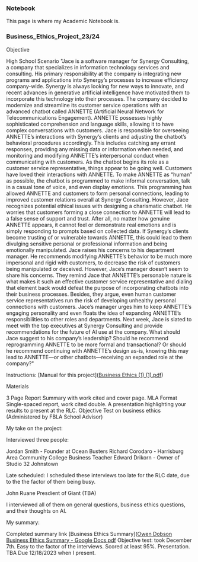 ### Notebook

This page is where my Academic Notebook is.

### Business_Ethics_Project_23/24

Objective

High School Scenario
"Jace is a software manager for Synergy Consulting, a company that specializes in information technology services and consulting. His primary responsibility at the company is integrating new programs and applications into Synergy’s processes to increase efficiency company-wide.
Synergy is always looking for new ways to innovate, and recent advances in generative artificial intelligence have motivated them to incorporate this technology into their processes. The company decided to modernize and streamline its customer service operations with an advanced chatbot called ANNETTE (Artificial Neural Network for Telecommunications Engagement). ANNETTE possesses highly sophisticated comprehension and language skills, allowing it to have complex conversations with customers.
Jace is responsible for overseeing ANNETTE’s interactions with Synergy’s clients and adjusting the chatbot’s behavioral procedures accordingly. This includes catching any errant responses, providing any missing data or information when needed, and monitoring and modifying ANNETTE’s interpersonal conduct when communicating with customers.
As the chatbot begins its role as a customer service representative, things appear to be going well. Customers have loved their interactions with ANNETTE. To make ANNETTE as “human” as possible, the chatbot is programmed to make informal conversation, talk in a casual tone of voice, and even display emotions. This programming has allowed ANNETTE and customers to form personal connections, leading to improved customer relations overall at Synergy Consulting.
However, Jace recognizes potential ethical issues with designing a charismatic chatbot. He worries that customers forming a close connection to ANNETTE will lead to a false sense of support and trust. After all, no matter how genuine ANNETTE appears, it cannot feel or demonstrate real emotions and is simply responding to prompts based on collected data. If Synergy’s clients become trusting of or vulnerable towards ANNETTE, this could lead to them divulging sensitive personal or professional information and being emotionally manipulated.
Jace raises his concerns to his department manager. He recommends modifying ANNETTE’s behavior to be much more impersonal and rigid with customers, to decrease the risk of customers being manipulated or deceived. However, Jace’s manager doesn’t seem to share his concerns. They remind Jace that ANNETTE’s personable nature is what makes it such an effective customer service representative and dialing that element back would defeat the purpose of incorporating chatbots into their business processes. Besides, they argue, even human customer service representatives run the risk of developing unhealthy personal connections with customers. Jace’s manager urges him to keep ANNETTE’s engaging personality and even floats the idea of expanding ANNETTE’s responsibilities to other roles and departments.
Next week, Jace is slated to meet with the top executives at Synergy Consulting and provide recommendations for the future of AI use at the company. What should Jace suggest to his company’s leadership? Should he recommend reprogramming ANNETTE to be more formal and transactional? Or should he recommend continuing with ANNETTE’s design as-is, knowing this may lead to ANNETTE—or other chatbots—receiving an expanded role at the company?"


Instructions: [Manual for this project]([Business Ethics (1) (1).pdf](https://github.com/otdobson/owendobsonwiki/files/13696784/Business.Ethics.1.1.pdf))      

Materials 

3 Page Report Summary with work cited and cover page. MLA Format Single-spaced report, work cited double.
A presentation highlighting your results to present at the RLC.
Objective Test on business ethics (Administered by FBLA School Advisor)


My take on the project:


Interviewed three people:

Jordan Smith - Founder at Ocean Busters
Richard Corodaro - Harrisburg Area Community College Business Teacher
Edward Drikorn - Owner of Studio 32 Johnstown

Late scheduled:
I scheduled these interviews too late for the RLC date, due to the the factor of them being busy. 

John Ruane Presdient of Giant (TBA)

 I interviewed all of them on general questions, business ethics questions, and their thoughts on AI.



 My summary:

 Completed summary link [Business Ethics Summary]([Owen Dobson Business Ethics Summary - Google Docs.pdf](https://github.com/otdobson/owendobsonwiki/files/13696799/Owen.Dobson.Business.Ethics.Summary.-.Google.Docs.pdf)
 Objective test: took December 7th. Easy to the factor of the interviews. Scored at least 95%.
 Presentation. TBA Due 12/18/2023 when I present. 
